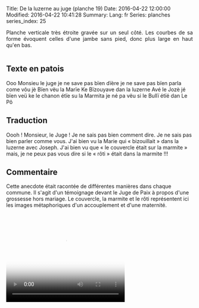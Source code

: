 Title: De la luzerne au juge (planche 19)
Date: 2016-04-22 12:00:00
Modified: 2016-04-22 10:41:28
Summary: 
Lang: fr
Series: planches
series_index: 25


<p style="text-align:justify;">Planche verticale très étroite gravée
sur un seul côté. Les courbes de sa forme évoquent celles d'une jambe
sans pied, donc plus large en haut qu'en bas.</p>

<div style="display: table; clear: both;"></div>

<figure class="image-block" style="float: right;">
  <img alt="" src="{static}/images/planche_19.png">
  <figcaption style="max-width: 138px"></figcaption>
</figure>

## Texte en patois

Ooo Monsieu le juge je ne save pas bïen dïère je ne save pas bïen
parla come vôu jè Bïen vëu la Marïe Ke Bïzouyave dan la luzerne Avé le
Jozè jé bïen veü ke le chanon étïe su la Marmita je né pa vëu si le
Bullï étïé dan Le Pô

## Traduction

Oooh ! Monsieur, le Juge ! Je ne sais pas bien comment dire. Je ne
sais pas bien parler comme vous. J'ai bien vu la Marie qui
« bizouillait » dans la luzerne avec Joseph. J'ai bien vu que « le
couvercle était sur la marmite » mais, je ne peux pas vous dire si le
« rôti » était dans la marmite !!!

## Commentaire

Cette anecdote était racontée de différentes manières dans chaque
commune. Il s'agit d'un témoignage devant le Juge de Paix à propos
d'une grossesse hors mariage. Le couvercle, la marmite et le rôti
représentent ici les images métaphoriques d'un accouplement et d'une
maternité.

<video width="320" height="240" controls
  poster="{static}/images/thumbnails/video_19.jpg">
  <source src="https://d1njpgd0ygatdn.cloudfront.net/video_19.mp4" type="video/mp4">
</video>
